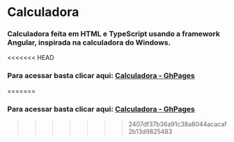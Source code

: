 # Calculadora

### Calculadora feita em HTML e TypeScript usando a framework Angular, inspirada na calculadora do Windows.

<<<<<<< HEAD
### Para acessar basta clicar aqui: [Calculadora - GhPages](https://josias1254.github.io/Calculadora/)
=======

### Para acessar basta clicar aqui: [Calculadora - GhPages](https://josias1254.github.io/Calculadora)
>>>>>>> 2407df37b36a91c38a8044acacaf2b13d9825483
